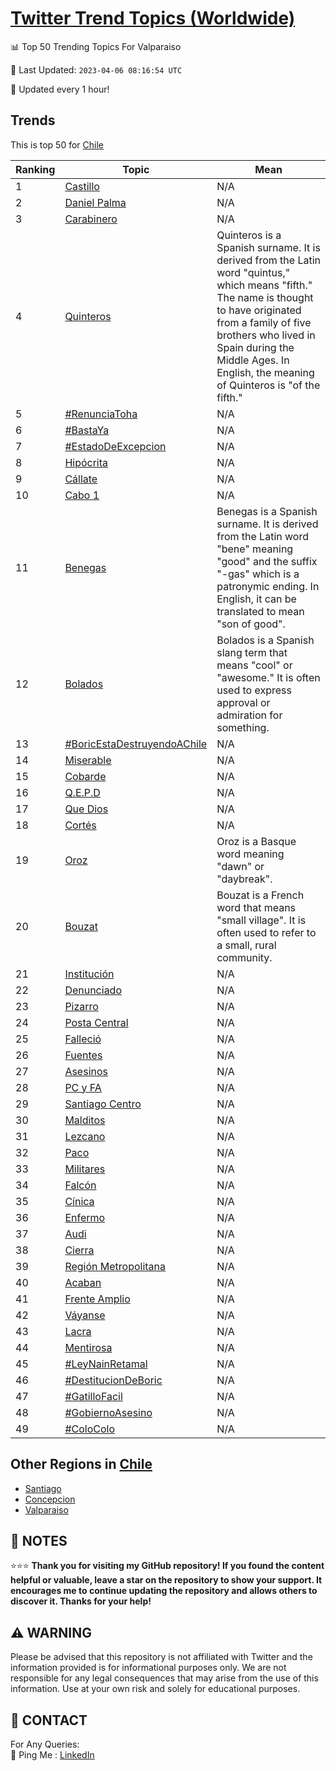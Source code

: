 [Twitter Trend Topics (Worldwide)](https://github.com/ErcinDedeoglu/Twitter-Trend-Topics)
==========


📊 Top 50 Trending Topics For Valparaiso

📆 Last Updated: `2023-04-06 08:16:54 UTC`

🔧 Updated every 1 hour!


## Trends

This is top 50 for [Chile](</Chile>)

| Ranking | Topic | Mean |
| ------- | ------------ | ------------ |
| 1 | [Castillo](http://twitter.com/search?q=Castillo) | N/A |
| 2 | [Daniel Palma](http://twitter.com/search?q=Daniel+Palma) | N/A |
| 3 | [Carabinero](http://twitter.com/search?q=Carabinero) | N/A |
| 4 | [Quinteros](http://twitter.com/search?q=Quinteros) | Quinteros is a Spanish surname. It is derived from the Latin word "quintus," which means "fifth." The name is thought to have originated from a family of five brothers who lived in Spain during the Middle Ages. In English, the meaning of Quinteros is "of the fifth." |
| 5 | [#RenunciaToha](http://twitter.com/search?q=%23RenunciaToha) | N/A |
| 6 | [#BastaYa](http://twitter.com/search?q=%23BastaYa) | N/A |
| 7 | [#EstadoDeExcepcion](http://twitter.com/search?q=%23EstadoDeExcepcion) | N/A |
| 8 | [Hipócrita](http://twitter.com/search?q=Hip%c3%b3crita) | N/A |
| 9 | [Cállate](http://twitter.com/search?q=C%c3%a1llate) | N/A |
| 10 | [Cabo 1](http://twitter.com/search?q=Cabo+1) | N/A |
| 11 | [Benegas](http://twitter.com/search?q=Benegas) | Benegas is a Spanish surname. It is derived from the Latin word "bene" meaning "good" and the suffix "-gas" which is a patronymic ending. In English, it can be translated to mean "son of good". |
| 12 | [Bolados](http://twitter.com/search?q=Bolados) | Bolados is a Spanish slang term that means "cool" or "awesome." It is often used to express approval or admiration for something. |
| 13 | [#BoricEstaDestruyendoAChile](http://twitter.com/search?q=%23BoricEstaDestruyendoAChile) | N/A |
| 14 | [Miserable](http://twitter.com/search?q=Miserable) | N/A |
| 15 | [Cobarde](http://twitter.com/search?q=Cobarde) | N/A |
| 16 | [Q.E.P.D](http://twitter.com/search?q=Q.E.P.D) | N/A |
| 17 | [Que Dios](http://twitter.com/search?q=Que+Dios) | N/A |
| 18 | [Cortés](http://twitter.com/search?q=Cort%c3%a9s) | N/A |
| 19 | [Oroz](http://twitter.com/search?q=Oroz) | Oroz is a Basque word meaning "dawn" or "daybreak". |
| 20 | [Bouzat](http://twitter.com/search?q=Bouzat) | Bouzat is a French word that means "small village". It is often used to refer to a small, rural community. |
| 21 | [Institución](http://twitter.com/search?q=Instituci%c3%b3n) | N/A |
| 22 | [Denunciado](http://twitter.com/search?q=Denunciado) | N/A |
| 23 | [Pizarro](http://twitter.com/search?q=Pizarro) | N/A |
| 24 | [Posta Central](http://twitter.com/search?q=Posta+Central) | N/A |
| 25 | [Falleció](http://twitter.com/search?q=Falleci%c3%b3) | N/A |
| 26 | [Fuentes](http://twitter.com/search?q=Fuentes) | N/A |
| 27 | [Asesinos](http://twitter.com/search?q=Asesinos) | N/A |
| 28 | [PC y FA](http://twitter.com/search?q=PC+y+FA) | N/A |
| 29 | [Santiago Centro](http://twitter.com/search?q=Santiago+Centro) | N/A |
| 30 | [Malditos](http://twitter.com/search?q=Malditos) | N/A |
| 31 | [Lezcano](http://twitter.com/search?q=Lezcano) | N/A |
| 32 | [Paco](http://twitter.com/search?q=Paco) | N/A |
| 33 | [Militares](http://twitter.com/search?q=Militares) | N/A |
| 34 | [Falcón](http://twitter.com/search?q=Falc%c3%b3n) | N/A |
| 35 | [Cínica](http://twitter.com/search?q=C%c3%adnica) | N/A |
| 36 | [Enfermo](http://twitter.com/search?q=Enfermo) | N/A |
| 37 | [Audi](http://twitter.com/search?q=Audi) | N/A |
| 38 | [Cierra](http://twitter.com/search?q=Cierra) | N/A |
| 39 | [Región Metropolitana](http://twitter.com/search?q=Regi%c3%b3n+Metropolitana) | N/A |
| 40 | [Acaban](http://twitter.com/search?q=Acaban) | N/A |
| 41 | [Frente Amplio](http://twitter.com/search?q=Frente+Amplio) | N/A |
| 42 | [Váyanse](http://twitter.com/search?q=V%c3%a1yanse) | N/A |
| 43 | [Lacra](http://twitter.com/search?q=Lacra) | N/A |
| 44 | [Mentirosa](http://twitter.com/search?q=Mentirosa) | N/A |
| 45 | [#LeyNainRetamal](http://twitter.com/search?q=%23LeyNainRetamal) | N/A |
| 46 | [#DestitucionDeBoric](http://twitter.com/search?q=%23DestitucionDeBoric) | N/A |
| 47 | [#GatilloFacil](http://twitter.com/search?q=%23GatilloFacil) | N/A |
| 48 | [#GobiernoAsesino](http://twitter.com/search?q=%23GobiernoAsesino) | N/A |
| 49 | [#ColoColo](http://twitter.com/search?q=%23ColoColo) | N/A |



## Other Regions in [Chile](</Chile>)

* [Santiago](</Chile/Santiago.md>)
* [Concepcion](</Chile/Concepcion.md>)
* [Valparaiso](</Chile/Valparaiso.md>)



## 📝 NOTES

⭐⭐⭐ **Thank you for visiting my GitHub repository! If you found the content helpful or valuable, leave a star on the repository to show your support. It encourages me to continue updating the repository and allows others to discover it. Thanks for your help!**


## ⚠️ WARNING

Please be advised that this repository is not affiliated with Twitter and the information provided is for informational purposes only. We are not responsible for any legal consequences that may arise from the use of this information. Use at your own risk and solely for educational purposes.


## 📨 CONTACT

 For Any Queries:  
            🏓 Ping Me : [LinkedIn](https://www.linkedin.com/in/ercindedeoglu/)
